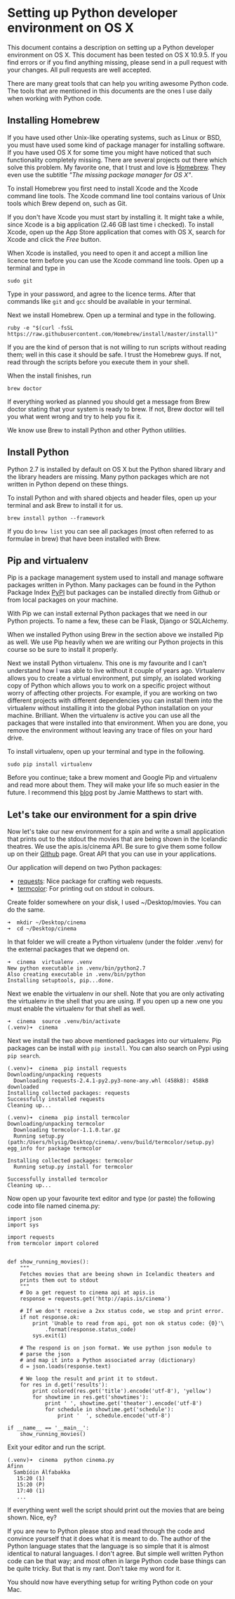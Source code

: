 # Setting up Python developer environment on OS X
This document contains a description on setting up a Python developer
environment on OS X. This document has been tested on OS X 10.9.5. If you find
errors or if you find anything missing, please send in a pull request with your
changes. All pull requests are well accepted.

There are many great tools that can help you writing awesome Python code. The
tools that are mentioned in this documents are the ones I use daily when
working with Python code.

## Installing Homebrew
If you have used other Unix-like operating systems, such as Linux or BSD, you
must have used some kind of package manager for installing software. If you
have used OS X for some time you might have noticed that such functionality
completely missing. There are several projects out there which solve this
problem. My favorite one, that I trust and love is [Homebrew](http://brew.sh/).
They even use the subtitle *"The missing package manager for OS X"*.

To install Homebrew you first need to install Xcode and the Xcode command line
tools.  The Xcode command line tool contains various of Unix tools which Brew
depend on, such as Git.

If you don't have Xcode you must start by installing it. It might take a while,
since Xcode is a big application (2.46 GB last time i checked).  To install
Xcode, open up the App Store application that comes with OS X, search for Xcode and
click the *Free* button.

When Xcode is installed, you need to open it and accept a million line licence term before
you can use the Xcode command line tools. Open up a terminal and type in

	sudo git
	
Type in your password, and agree to the licence terms. After that commands like
`git` and `gcc` should be available in your terminal.

Next we install Homebrew. Open up a terminal and type in the following.

	ruby -e "$(curl -fsSL https://raw.githubusercontent.com/Homebrew/install/master/install)"

If you are the kind of person that is not willing to run scripts without reading them; well
in this case it should be safe. I trust the Homebrew guys. If not, read through
the scripts before you execute them in your shell.
	
When the install finishes, run 

	brew doctor

If everything worked as planned you should get a message from Brew doctor
stating that your system is ready to brew. If not, Brew doctor will tell you
what went wrong and try to help you fix it.

We know use Brew to install Python and other Python utilities.

## Install Python
Python 2.7 is installed by default on OS X but the Python shared library and
the library headers are missing. Many python packages which are not written in
Python depend on these things.

To install Python and with shared objects and header files, open up your
terminal and ask Brew to install it for us.

	brew install python --framework

If you do `brew list` you can see all packages (most often referred to as
formulae in brew) that have been installed with Brew.

## Pip and virtualenv
Pip is a package management system used to install and manage software packages
written in Python. Many packages can be found in the Python Package Index
[PyPI](https://pypi.python.org/pypi) but packages can be installed directly
from Github or from local packages on your machine.

With Pip we can install external Python packages that we need in our Python
projects. To name a few, these can be Flask, Django or SQLAlchemy.

When we installed Python using Brew in the section above we installed Pip as
well. We use Pip heavily when we are writing our Python projects in this course
so be sure to install it properly.

Next we install Python virtualenv. This one is my favourite and I can't
understand how I was able to live without it couple of years ago.  Virtualenv
allows you to create a virtual environment, put simply, an isolated working
copy of Python which allows you to work on a specific project without worry of
affecting other projects. For example, if you are working on two different
projects with different dependencies you can install them into the virtualenv
without installing it into the global Python installation on your machine.
Brilliant.  When the virtualenv is active you can use all the packages that
were installed into that environment. When you are done, you remove the
environment without leaving any trace of files on your hard drive.

To install virtualenv, open up your terminal and type in the following.

	sudo pip install virtualenv
	
Before you continue; take a brew moment and Google Pip and virtualenv and read
more about them. They will make your life so much easier in the future. I
recommend this
[blog](http://www.dabapps.com/blog/introduction-to-pip-and-virtualenv-python/)
post by Jamie Matthews to start with.


## Let's take our environment for a spin drive
Now let's take our new environment for a spin and write a small application
that prints out to the stdout the movies that are being shown in the Icelandic
theatres. We use the apis.is/cinema API. Be sure to give them some follow up on
their [Github](https://github.com/kristjanmik/apis) page. Great API that you
can use in your applications.

Our application will depend on two Python packages:

- [requests](http://docs.python-requests.org/en/latest/): Nice package for crafting web requests.
- [termcolor](https://pypi.python.org/pypi/termcolor): For printing out on stdout in colours.

Create folder somewhere on your disk, I used ~/Desktop/movies. You can do the
same.

	➜  mkdir ~/Desktop/cinema
	➜  cd ~/Desktop/cinema
	
In that folder we will create a Python virtualenv (under the folder .venv) for
the external packages that we depend on.

	➜  cinema  virtualenv .venv
	New python executable in .venv/bin/python2.7
	Also creating executable in .venv/bin/python
	Installing setuptools, pip...done.
	
Next we enable the virtualenv in our shell. Note that you are only activating
the virtualenv in the shell that you are using. If you open up a new one you
must enable the virtualenv for that shell as well.

	➜  cinema  source .venv/bin/activate
	(.venv)➜  cinema

Next we install the two above mentioned packages into our virtualenv. Pip
packages can be install with `pip install`. You can also search on Pypi using
`pip search`.


	(.venv)➜  cinema  pip install requests
	Downloading/unpacking requests
	  Downloading requests-2.4.1-py2.py3-none-any.whl (458kB): 458kB downloaded
	Installing collected packages: requests
	Successfully installed requests
	Cleaning up...

	(.venv)➜  cinema  pip install termcolor
	Downloading/unpacking termcolor
	  Downloading termcolor-1.1.0.tar.gz
	  Running setup.py (path:/Users/hlysig/Desktop/cinema/.venv/build/termcolor/setup.py) egg_info for package termcolor
	
	Installing collected packages: termcolor
	  Running setup.py install for termcolor
	
	Successfully installed termcolor
	Cleaning up...

Now open up your favourite text editor and type (or paste) the following code
into file named cinema.py:


	import json
	import sys
	
	import requests
	from termcolor import colored
	
	
	def show_running_movies():
	    """
	    Fetches movies that are beeing shown in Icelandic theaters and
	    prints them out to stdout
	    """
	    # Do a get request to cinema api at apis.is
	    response = requests.get('http://apis.is/cinema')
	
	    # If we don't receive a 2xx status code, we stop and print error.
	    if not response.ok:
	        print 'Unable to read from api, got non ok status code: {0}'\
	            .format(response.status_code)
	        sys.exit(1)
	
	    # The respond is on json format. We use python json module to
	    # parse the json
	    # and map it into a Python associated array (dictionary)
	    d = json.loads(response.text)
	
	    # We loop the result and print it to stdout.
	    for res in d.get('results'):
	        print colored(res.get('title').encode('utf-8'), 'yellow')
	        for showtime in res.get('showtimes'):
	            print ' ', showtime.get('theater').encode('utf-8')
	            for schedule in showtime.get('schedule'):
	                print '  ', schedule.encode('utf-8')
	
	if __name__ == '__main__':
	    show_running_movies()



Exit your editor and run the script.

	(.venv)➜  cinema  python cinema.py
	Afinn
	  Sambíóin Álfabakka
	   15:20 (1)
	   15:20 (P)
	   17:40 (1)	
	   ...

If everything went well the script should print out the movies that are being
shown. Nice, ey?

If you are new to Python please stop and read through the code and convince
yourself that it does what it is meant to do. The author of the Python language
states that the language is so simple that it is almost identical to natural
languages. I don't agree. But simple well written Python code can be that way;
and most often in large Python code base things can be quite tricky. But that
is my rant. Don't take my word for it.

You should now have everything setup for writing Python code on your Mac.
